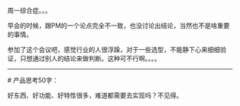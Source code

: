 周一综合症。。。

早会的时候，跟PM的一个论点完全不一致，也没讨论出结论，当然也不是啥重要的事情。

参加了这个会议吧，感觉行业的人很浮躁，对于一些选型，不能静下心来细细验证，只想通过别人的结论来做判断。这种可不行啊。。。。

------

\# 产品思考50字：

好东西、好功能、好特性很多，难道都需要去实现吗？不见得。